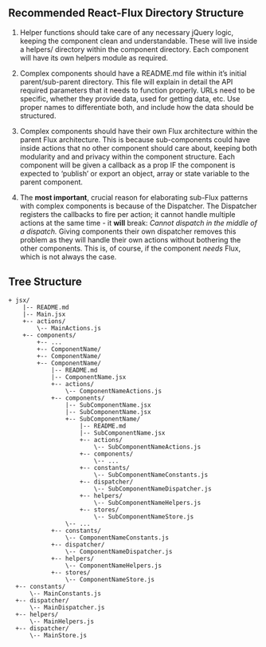 ## Recommended React-Flux Directory Structure

1. Helper functions should take care of any necessary jQuery logic, keeping the component clean and understandable.  These will live inside a helpers/ directory within the component directory.  Each component will have its own helpers module as required.

2. Complex components should have a README.md file within it’s initial parent/sub-parent directory. This file will explain in detail the API required parameters that it needs to function properly.
URLs need to be specific, whether they provide data, used for getting data, etc. Use proper names to differentiate both, and include how the data should be structured.

3. Complex components should have their own Flux architecture within the parent Flux architecture.  This is because sub-components could have inside actions that no other component should care about, keeping both modularity and and privacy within the component structure.  Each component will be given a callback as a prop IF the component is expected to ‘publish’ or export an object, array or state variable to the parent component.

5. The **most important**, crucial reason for elaborating sub-Flux patterns with complex components is because of the Dispatcher.  The Dispatcher registers the callbacks to fire per action; it cannot handle multiple actions at the same time - it **will** break: *Cannot dispatch in the middle of a dispatch.*  Giving components their own dispatcher removes this problem as they will handle their own actions without bothering the other components.  This is, of course, if the component *needs* Flux, which is not always the case.

## Tree Structure

```
+ jsx/
    |-- README.md
    |-- Main.jsx
    +-- actions/
        \-- MainActions.js
    +-- components/
        +-- ...
        +-- ComponentName/
        +-- ComponentName/
        +-- ComponentName/
            |-- README.md
            |-- ComponentName.jsx
            +-- actions/
                \-- ComponentNameActions.js
            +-- components/
                |-- SubComponentName.jsx
                |-- SubComponentName.jsx
                +-- SubComponentName/
                    |-- README.md
                    |-- SubComponentName.jsx
                    +-- actions/
                        \-- SubComponentNameActions.js
                    +-- components/
                        \-- ...
                    +-- constants/
                        \-- SubComponentNameConstants.js
                    +-- dispatcher/
                        \-- SubComponentNameDispatcher.js
                    +-- helpers/
                        \-- SubComponentNameHelpers.js
                    +-- stores/
                        \-- SubComponentNameStore.js
                \-- ...
            +-- constants/
                \-- ComponentNameConstants.js
            +-- dispatcher/
                \-- ComponentNameDispatcher.js
            +-- helpers/
                \-- ComponentNameHelpers.js
            +-- stores/
                \-- ComponentNameStore.js
  +-- constants/
      \-- MainConstants.js
  +-- dispatcher/
      \-- MainDispatcher.js
  +-- helpers/
      \-- MainHelpers.js
  +-- dispatcher/
      \-- MainStore.js
```
